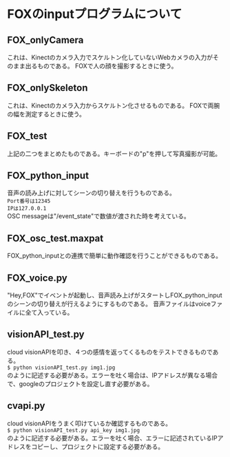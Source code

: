 # FOXのinputプログラムについて

## FOX_onlyCamera
これは、Kinectのカメラ入力でスケルトン化していないWebカメラの入力がそのまま出るものである。
FOXで人の顔を撮影するときに使う。

## FOX_onlySkeleton
これは、Kinectのカメラ入力からスケルトン化させるものである。
FOXで両腕の幅を測定するときに使う。

## FOX_test
上記の二つをまとめたものである。キーボードの"p"を押して写真撮影が可能。

## FOX_python_input
音声の読み上げに対してシーンの切り替えを行うものである。
<br>
`Port番号は12345`
<br>
`IPは127.0.0.1`
<br>
OSC messageは"/event_state"で数値が渡された時を考えている。

## FOX_osc_test.maxpat
FOX_python_inputとの連携で簡単に動作確認を行うことができるものである。

## FOX_voice.py
"Hey,FOX"でイベントが起動し、音声読み上げがスタートしFOX_python_inputのシーンの切り替えが行えるようにするものである。
音声ファイルはvoiceファイルに全て入っている。

## visionAPI_test.py
cloud visionAPIを叩き、４つの感情を返ってくるものをテストできるものである。
<br>
`$ python visionAPI_test.py img1.jpg`
<br>
のように記述する必要がある。エラーを吐く場合は、IPアドレスが異なる場合で、googleのプロジェクトを設定し直す必要がある。

## cvapi.py
cloud visionAPIをうまく叩けているか確認するものである。
<br>
`$ python visionAPI_test.py api_key img1.jpg`
<br>
のように記述する必要がある。エラーを吐く場合、エラーに記述されているIPアドレスをコピーし、プロジェクトに設定する必要がある。


